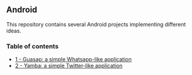 ## Android

This repository contains several Android projects implementing different ideas. 

### Table of contents

* [1 - Guasap: a simple Whatsapp-like application](https://github.com/bmarroc/android/tree/main/1)
* [2 - Yamba: a simple Twitter-like application](https://github.com/bmarroc/android/tree/main/2)
